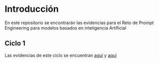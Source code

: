 # Introducción

En este repositorio se encontrarán las evidencias para el Reto de Prompt Engineering para modelos basados en inteligencia Artificial


## Ciclo 1
Las evidencias de este ciclo se encuentran [aquí](Ciclo1/perfiles.md) y [aquí](Ciclo1/design.md)
